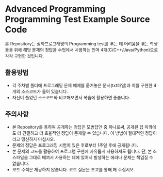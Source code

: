 # Advanced Programming Programming Test Example Source Code

본 Repository는 심화프로그래밍의 Programming test를 푸는 데 어려움을 겪는 학생들을 위해 해당 문제의 정답을 수업에서 사용하는 언어 4개(C/C++/Java/Python)으로 각각 구현한 것입니다.

## 활용방법

- 각 주차별 폴더에 프로그래밍 문제 예제를 옮겨놓은 문서(txt파일)과 이를 구현한 4개의 소스코드가 들어 있습니다.
- 자신이 풀었던 소스코드와 비교해보면서 복습에 활용하면 좋습니다.

## 주의사항

- 본 Repository를 통하여 공개하는 정답은 모범답안 중 하나로써, 공개된 답 이외에도 더 간결하고 더 효율적인 정답이 존재할 수 있습니다. 이 방법이 절대적인 정답이라고 맹신하지 마십시오.
- 문제의 정답은 프로그래밍 시험이 있은 후로부터 1주일 후에 공개됩니다.
- 본 문제의 코드를 활용하여 프로그램 구현에 자유롭게 사용하셔도 됩니다. 단, 본 소스파일을 그대로 베껴서 사용하는 데에 있어서 발생하는 에러나 문제는 책임질 수 없습니다.
- 코드 주석은 제공하지 않습니다. 코드 질문은 조교를 통해 해 주십시오.
